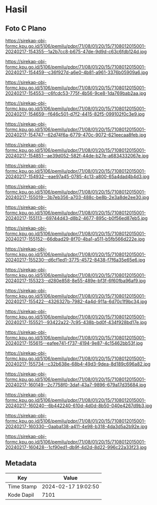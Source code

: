 # Hasil

## Foto C Plano

https://sirekap-obj-formc.kpu.go.id/5106/pemilu/pdpr/71/08/01/20/15/7108012015001-20240217-154355--1a2b7cc8-b675-47de-9d9d-c63c6fdb124d.jpg

https://sirekap-obj-formc.kpu.go.id/5106/pemilu/pdpr/71/08/01/20/15/7108012015001-20240217-154459--c36f927d-a6e0-4b81-a961-3376b05909a6.jpg

https://sirekap-obj-formc.kpu.go.id/5106/pemilu/pdpr/71/08/01/20/15/7108012015001-20240217-154553--c6fcdc53-775f-4b56-9ce8-1da769bab2aa.jpg

https://sirekap-obj-formc.kpu.go.id/5106/pemilu/pdpr/71/08/01/20/15/7108012015001-20240217-154659--f646c501-d7f2-4415-82f5-099102f0c3e9.jpg

https://sirekap-obj-formc.kpu.go.id/5106/pemilu/pdpr/71/08/01/20/15/7108012015001-20240217-154747--62d74f6a-6779-470c-9072-621eecaa8feb.jpg

https://sirekap-obj-formc.kpu.go.id/5106/pemilu/pdpr/71/08/01/20/15/7108012015001-20240217-154851--ae39d052-582f-44de-b27e-a6834332067e.jpg

https://sirekap-obj-formc.kpu.go.id/5106/pemilu/pdpr/71/08/01/20/15/7108012015001-20240217-154932--eae97a45-0785-4c13-a800-65a4dad4b4d3.jpg

https://sirekap-obj-formc.kpu.go.id/5106/pemilu/pdpr/71/08/01/20/15/7108012015001-20240217-155019--3b7eb356-a703-488c-be8b-2e3a8de2ee30.jpg

https://sirekap-obj-formc.kpu.go.id/5106/pemilu/pdpr/71/08/01/20/15/7108012015001-20240217-155113--69744d43-d8b2-4677-895c-b0f56ed87eb5.jpg

https://sirekap-obj-formc.kpu.go.id/5106/pemilu/pdpr/71/08/01/20/15/7108012015001-20240217-155152--66dbad29-8f70-4ba1-a511-b5fb566d222e.jpg

https://sirekap-obj-formc.kpu.go.id/5106/pemilu/pdpr/71/08/01/20/15/7108012015001-20240217-155230--d6cf1ed1-3775-4572-8438-f7f6a35e65e6.jpg

https://sirekap-obj-formc.kpu.go.id/5106/pemilu/pdpr/71/08/01/20/15/7108012015001-20240217-155323--d280e858-8e55-489e-bf3f-6f60fba96af9.jpg

https://sirekap-obj-formc.kpu.go.id/5106/pemilu/pdpr/71/08/01/20/15/7108012015001-20240217-155422--4326327b-7982-4a4d-911a-6d70c1f9bc34.jpg

https://sirekap-obj-formc.kpu.go.id/5106/pemilu/pdpr/71/08/01/20/15/7108012015001-20240217-155521--93422a22-7c95-438b-bd0f-434f928bd17e.jpg

https://sirekap-obj-formc.kpu.go.id/5106/pemilu/pdpr/71/08/01/20/15/7108012015001-20240217-155615--eafee741-f737-4194-9e87-4c15462bb53f.jpg

https://sirekap-obj-formc.kpu.go.id/5106/pemilu/pdpr/71/08/01/20/15/7108012015001-20240217-155734--c32b638e-68b4-49d3-9dea-8d189c696a82.jpg

https://sirekap-obj-formc.kpu.go.id/5106/pemilu/pdpr/71/08/01/20/15/7108012015001-20240217-160149--2c7758f0-3daf-43a7-9896-679a17d35684.jpg

https://sirekap-obj-formc.kpu.go.id/5106/pemilu/pdpr/71/08/01/20/15/7108012015001-20240217-160240--6b442240-610d-4d0d-8b50-040e4267d9b3.jpg

https://sirekap-obj-formc.kpu.go.id/5106/pemilu/pdpr/71/08/01/20/15/7108012015001-20240217-160330--0aaba138-a411-4e98-b318-4da3d5a2b92e.jpg

https://sirekap-obj-formc.kpu.go.id/5106/pemilu/pdpr/71/08/01/20/15/7108012015001-20240217-160428--1cf90ed1-db9f-4d2d-8d22-996c22a33f23.jpg


## Metadata

| Key        | Value               |
| ---------- | ------------------- |
| Time Stamp | 2024-02-17 19:02:50 |
| Kode Dapil | 7101                |



